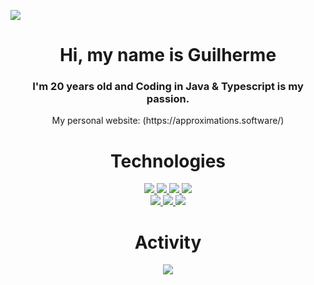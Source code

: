 ![](https://komarev.com/ghpvc/?username=guikaua12&color=dc143c)

<div align="center">
  <div>
    <h1>Hi, my name is Guilherme</h1>
    <h3>I'm 20 years old and Coding in Java & Typescript is my passion.</h3>
    <p>My personal website: (https://approximations.software/)</p>
  </div>

  <div style="display='flex'">
    <h1>Technologies</h1>
    <a href="https://github.com/guikaua12">
      <img src="https://img.shields.io/badge/Java-ED8B00?style=for-the-badge&logo=java&logoColor=white"/>
      <img src="https://img.shields.io/badge/JavaScript-F7DF1E?style=for-the-badge&logo=javascript&logoColor=black" />
      <img src="https://img.shields.io/badge/TypeScript-007ACC?style=for-the-badge&logo=typescript&logoColor=white" />
      <img src="https://img.shields.io/badge/Node.js-43853D?style=for-the-badge&logo=node.js&logoColor=white" />
      <br/>
      <img src="https://img.shields.io/badge/next.js-000000?style=for-the-badge&logo=next.js&logoColor=white" />
      <img src="https://img.shields.io/badge/Express.js-404D59?style=for-the-badge&logo=express&logoColor=white" />
      <img src="https://img.shields.io/badge/React-20232A?style=for-the-badge&logo=react&logoColor=61DAFB" />
    </a>
  </div>
  
  <div>
    <h1>Activity</h1>
    <a href='https://github.com/guikaua12'>
      <img src='https://github-readme-stats.vercel.app/api/wakatime?username=guikaua12&range=all_time&layout=compact&theme=dark'>
    <a>
  </div>
</div>
